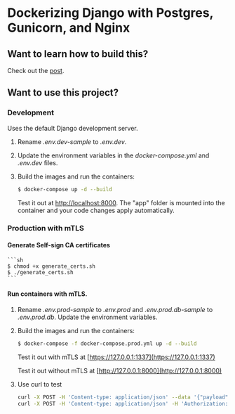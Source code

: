 # Dockerizing Django with Postgres, Gunicorn, and Nginx

## Want to learn how to build this?

Check out the [post](https://testdriven.io/dockerizing-django-with-postgres-gunicorn-and-nginx).

## Want to use this project?

### Development

Uses the default Django development server.

1. Rename *.env.dev-sample* to *.env.dev*.
1. Update the environment variables in the *docker-compose.yml* and *.env.dev* files.
1. Build the images and run the containers:

    ```sh
    $ docker-compose up -d --build
    ```

    Test it out at [http://localhost:8000](http://localhost:8000). The "app" folder is mounted into the container and your code changes apply automatically.

### Production with mTLS

#### Generate Self-sign CA certificates

    ```sh
    $ chmod +x generate_certs.sh
    $ ./generate_certs.sh
    ```


#### Run containers with mTLS.

1. Rename *.env.prod-sample* to *.env.prod* and *.env.prod.db-sample* to *.env.prod.db*. Update the environment variables.
1. Build the images and run the containers:

    ```sh
    $ docker-compose -f docker-compose.prod.yml up -d --build
    ```

    Test it out with mTLS at [https://127.0.0.1:1337](https://127.0.0.1:1337)
    
    Test it out without mTLS at [http://127.0.0.1:8000](http://127.0.0.1:8000)
1. Use curl to test

    ```sh
    curl -X POST -H 'Content-type: application/json' --data '{"payload": { "a": "b"}}' https://127.0.0.1:1337/public-webhook/ --key nginx/certificates/client.key --cert nginx/certificates/client.crt --cacert nginx/certificates/server_ca.pem
    curl -X POST -H 'Content-type: application/json' -H 'Authorization: Token 61c0ef4aa8b8e9b6fd95612ca57e0cd727eabbe6' --data '{"payload": { "a": "b"}}' https://127.0.0.1:1337/webhook/ --key nginx/certificates/client.key --cert nginx/certificates/client.crt --cacert nginx/certificates/server_ca.pem
    ```
